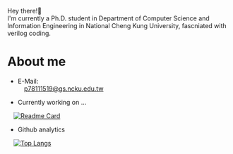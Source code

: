 Hey there!👋  
I'm currently a Ph.D. student in Department of Computer Science and Information Engineering in National Cheng Kung University, fascniated with verilog coding.
# About me
 - E-Mail:  
&emsp;p78111519@gs.ncku.edu.tw  

- Currently working on ...  
  
&emsp;[![Readme Card](https://github-readme-stats.vercel.app/api/pin/?username=dhiptmc&repo=ic-contest&theme=radical)](https://github.com/dhiptmc/ic-contest)

 - Github analytics  
  
&emsp;[![Top Langs](https://github-readme-stats.vercel.app/api/top-langs/?username=dhiptmc&langs_count=10&layout=compact&theme=radical)](https://github.com/dhiptmc)  


<!---
dhiptmc/dhiptmc is a ✨ special ✨ repository because its `README.md` (this file) appears on your GitHub profile.
You can click the Preview link to take a look at your changes.
--->

